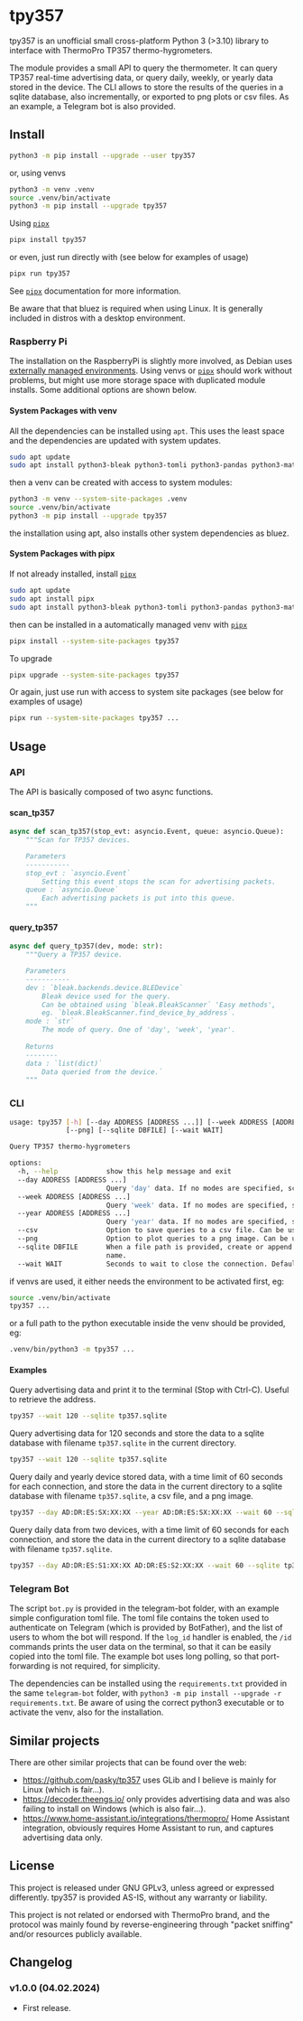 # tpy357

tpy357 is an unofficial small cross-platform Python 3 (>3.10) library to interface with ThermoPro TP357 thermo-hygrometers.

The module provides a small API to query the thermometer.
It can query TP357 real-time advertising data, or query daily, weekly, or yearly data stored in the device.
The CLI allows to store the results of the queries in a sqlite database, also incrementally, or exported to png plots or csv files. As an example, a Telegram bot is also provided.

## Install
```bash
python3 -m pip install --upgrade --user tpy357
```
or, using venvs
```bash
python3 -m venv .venv
source .venv/bin/activate
python3 -m pip install --upgrade tpy357
```

Using [`pipx`](https://pipx.pypa.io/stable/)
```bash
pipx install tpy357
```
or even, just run directly with (see below for examples of usage)
```bash
pipx run tpy357
```
See [`pipx`](https://pipx.pypa.io/stable/) documentation for more information.

Be aware that that bluez is required when using Linux. It is generally included in distros with a desktop environment.


### Raspberry Pi
The installation on the RaspberryPi is slightly more involved, as Debian uses [externally managed environments](https://packaging.python.org/en/latest/specifications/externally-managed-environments/).
Using venvs or [`pipx`](https://pipx.pypa.io/stable/) should work without problems, but might use more storage space
with duplicated module installs.
Some additional options are shown below.

#### System Packages with venv
All the dependencies can be installed using `apt`.
This uses the least space and the dependencies are updated with system updates.
```bash
sudo apt update
sudo apt install python3-bleak python3-tomli python3-pandas python3-matplotlib
```
then a venv can be created with access to system modules:
```bash
python3 -m venv --system-site-packages .venv
source .venv/bin/activate
python3 -m pip install --upgrade tpy357
```
the installation using apt, also installs other system dependencies as bluez.

#### System Packages with pipx
If not already installed, install [`pipx`](https://pipx.pypa.io/stable/)
```bash
sudo apt update
sudo apt install pipx
sudo apt install python3-bleak python3-tomli python3-pandas python3-matplotlib
```
then can be installed in a automatically managed venv with [`pipx`](https://pipx.pypa.io/stable/)
```bash
pipx install --system-site-packages tpy357
```
To upgrade
```bash
pipx upgrade --system-site-packages tpy357
```
Or again, just use run with access to system site packages (see below for examples of usage)
```bash
pipx run --system-site-packages tpy357 ...
```

## Usage
### API
The API is basically composed of two async functions.

#### scan_tp357
```python
async def scan_tp357(stop_evt: asyncio.Event, queue: asyncio.Queue):
    """Scan for TP357 devices.

    Parameters
    -----------
    stop_evt : `asyncio.Event`
        Setting this event stops the scan for advertising packets.
    queue : `asyncio.Queue`
        Each advertising packets is put into this queue.
    """
```

#### query_tp357
```python
async def query_tp357(dev, mode: str):
    """Query a TP357 device.

    Parameters
    -----------
    dev : `bleak.backends.device.BLEDevice`
        Bleak device used for the query.
        Can be obtained using `bleak.BleakScanner` 'Easy methods',
        eg. `bleak.BleakScanner.find_device_by_address`.
    mode : `str`
        The mode of query. One of 'day', 'week', 'year'.
    
    Returns
    --------
    data : `list(dict)`
        Data queried from the device.`
    """
```

### CLI
```bash
usage: tpy357 [-h] [--day ADDRESS [ADDRESS ...]] [--week ADDRESS [ADDRESS ...]] [--year ADDRESS [ADDRESS ...]] [--csv]
              [--png] [--sqlite DBFILE] [--wait WAIT]

Query TP357 thermo-hygrometers

options:
  -h, --help            show this help message and exit
  --day ADDRESS [ADDRESS ...]
                        Query 'day' data. If no modes are specified, scan for advertising data.
  --week ADDRESS [ADDRESS ...]
                        Query 'week' data. If no modes are specified, scan for advertising data.
  --year ADDRESS [ADDRESS ...]
                        Query 'year' data. If no modes are specified, scan for advertising data.
  --csv                 Option to save queries to a csv file. Can be used with ['day', 'week', 'year'].
  --png                 Option to plot queries to a png image. Can be used with ['day', 'week', 'year'].
  --sqlite DBFILE       When a file path is provided, create or append the queried data to a sqlite database with that
                        name.
  --wait WAIT           Seconds to wait to close the connection. Default to infinite wait (stop with ctrl+c).
```

if venvs are used, it either needs the environment to be activated first, eg:
```bash
source .venv/bin/activate
tpy357 ...
```
or a full path to the python executable inside the venv should be provided, eg:
```bash
.venv/bin/python3 -m tpy357 ...
```

#### Examples
Query advertising data and print it to the terminal (Stop with Ctrl-C). Useful to retrieve the address.
```bash
tpy357 --wait 120 --sqlite tp357.sqlite
```

Query advertising data for 120 seconds and store the data to a sqlite database with filename `tp357.sqlite` in the current directory.
```bash
tpy357 --wait 120 --sqlite tp357.sqlite
```

Query daily and yearly device stored data, with a time limit of 60 seconds for each connection,
and store the data in the current directory to a sqlite database with filename `tp357.sqlite`, a csv file, and a png image.
```bash
tpy357 --day AD:DR:ES:SX:XX:XX --year AD:DR:ES:SX:XX:XX --wait 60 --sqlite tp357.sqlite --csv --png
```

Query daily data from two devices, with a time limit of 60 seconds for each connection,
and store the data in the current directory to a sqlite database with filename `tp357.sqlite`.
```bash
tpy357 --day AD:DR:ES:S1:XX:XX AD:DR:ES:S2:XX:XX --wait 60 --sqlite tp357.sqlite
```

### Telegram Bot
The script `bot.py` is provided in the telegram-bot folder, with an example simple configuration toml file.
The toml file contains the token used to authenticate on Telegram (which is provided by BotFather), and
the list of users to whom the bot will respond.
If the `log_id` handler is enabled, the `/id` commands prints the user data on the terminal, so that it can be easily copied into the toml file.
The example bot uses long polling, so that port-forwarding is not required, for simplicity.

The dependencies can be installed using the `requirements.txt` provided in the same `telegram-bot` folder,
with `python3 -m pip install --upgrade -r requirements.txt`.
Be aware of using the correct python3 executable or to activate the venv, also for the installation.

## Similar projects
There are other similar projects that can be found over the web:

* https://github.com/pasky/tp357 uses GLib and I believe is mainly for Linux (which is fair...).
* https://decoder.theengs.io/ only provides advertising data and was also failing to install on Windows (which is also fair...).
* https://www.home-assistant.io/integrations/thermopro/ Home Assistant integration, obviously requires Home Assistant to run, and captures advertising data only.

## License
This project is released under GNU GPLv3, unless agreed or expressed differently.
tpy357 is provided AS-IS, without any warranty or liability.

This project is not related or endorsed with ThermoPro brand, and the protocol was mainly found
by reverse-engineering through "packet sniffing" and/or resources publicly available.

## Changelog
### v1.0.0 (04.02.2024)
* First release.